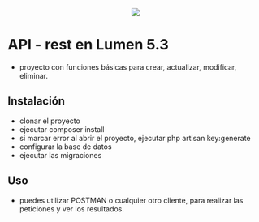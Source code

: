 <p align="center"><img src="http://www.tisuchi.com/wp-content/uploads/2016/07/lumen-install.png"></p>

# API - rest en Lumen 5.3

* proyecto con funciones básicas para crear, actualizar, modificar, eliminar.

## Instalación

* clonar el proyecto
* ejecutar composer install
* si marcar error al abrir el proyecto, ejecutar php artisan key:generate
* configurar la base de datos
* ejecutar las migraciones

## Uso
* puedes utilizar POSTMAN o cualquier otro cliente, para realizar las peticiones y ver los resultados. 
